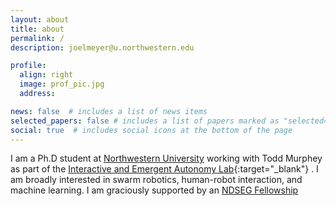 ```yaml
---
layout: about
title: about
permalink: /
description: joelmeyer@u.northwestern.edu

profile:
  align: right
  image: prof_pic.jpg
  address: 

news: false  # includes a list of news items
selected_papers: false # includes a list of papers marked as "selected={true}"
social: true  # includes social icons at the bottom of the page
---
```

I am a Ph.D student at <a href="https://robotics.northwestern.edu/">Northwestern University</a> working with Todd Murphey as part of the [Interactive and Emergent Autonomy Lab](https://murpheylab.github.io/){:target="\_blank"} . I am broadly interested in swarm robotics, human-robot interaction, and machine learning. I am graciously supported by an <a href="https://ndseg.sysplus.com/">NDSEG Fellowship</a>
